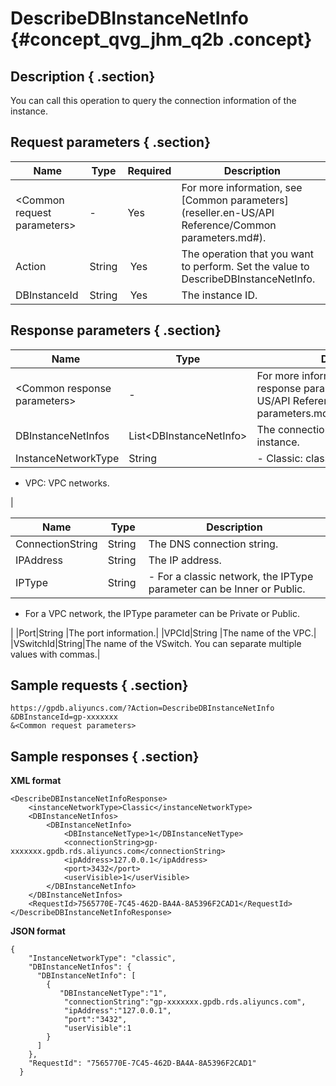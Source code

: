 # DescribeDBInstanceNetInfo {#concept_qvg_jhm_q2b .concept}

## Description { .section}

You can call this operation to query the connection information of the instance.

## Request parameters { .section}

|Name|Type|Required| Description|
|----|----|--------|------------|
|<Common request parameters\>|-|Yes|For more information, see [Common parameters](reseller.en-US/API Reference/Common parameters.md#).|
|Action|String| Yes|The operation that you want to perform. Set the value to DescribeDBInstanceNetInfo.|
|DBInstanceId|String| Yes|The instance ID.|

## Response parameters { .section}

|Name |Type|Description|
|-----|----|-----------|
|<Common response parameters\>|-|For more information, see [Common response parameters](reseller.en-US/API Reference/Common parameters.md#section_apd_1rv_3bb).|
|DBInstanceNetInfos|List<DBInstanceNetInfo\>|The connection information of the instance.|
|InstanceNetworkType|String | -   Classic: classic networks.
-   VPC: VPC networks.

 |

|Name|Type|Description|
|----|----|-----------|
|ConnectionString|String |The DNS connection string.|
|IPAddress|String |The IP address.|
|IPType|String | -   For a classic network, the IPType parameter can be Inner or Public.
-   For a VPC network, the IPType parameter can be Private or Public.

 |
|Port|String |The port information.|
|VPCId|String |The name of the VPC.|
|VSwitchId|String|The name of the VSwitch. You can separate multiple values with commas.|

## Sample requests { .section}

```
https://gpdb.aliyuncs.com/?Action=DescribeDBInstanceNetInfo
&DBInstanceId=gp-xxxxxxx
&<Common request parameters>
```

## Sample responses { .section}

**XML format**

```
<DescribeDBInstanceNetInfoResponse>
    <instanceNetworkType>Classic</instanceNetworkType>
	<DBInstanceNetInfos>
		<DBInstanceNetInfo>
			<DBInstanceNetType>1</DBInstanceNetType>
			<connectionString>gp-xxxxxxx.gpdb.rds.aliyuncs.com</connectionString>
			<ipAddress>127.0.0.1</ipAddress>
			<port>3432</port>
			<userVisible>1</userVisible>
		</DBInstanceNetInfo>
	</DBInstanceNetInfos>
	<RequestId>7565770E-7C45-462D-BA4A-8A5396F2CAD1</RequestId>
</DescribeDBInstanceNetInfoResponse>
```

**JSON format**

```
{
    "InstanceNetworkType": "classic",
    "DBInstanceNetInfos": {
      "DBInstanceNetInfo": [
        {
           "DBInstanceNetType":"1",
            "connectionString":"gp-xxxxxxx.gpdb.rds.aliyuncs.com",
            "ipAddress":"127.0.0.1",
            "port":"3432",
            "userVisible":1
        }
      ]
    }, 
    "RequestId": "7565770E-7C45-462D-BA4A-8A5396F2CAD1"
  }
```


